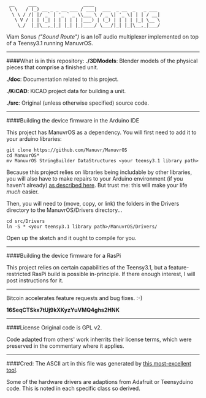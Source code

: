      __     ___                 ____                        
     \ \   / (_) __ _ _ __ ___ / ___|  ___  _ __  _   _ ___ 
      \ \ / /| |/ _` | '_ ` _ \\___ \ / _ \| '_ \| | | / __|
       \ V / | | (_| | | | | | |___) | (_) | | | | |_| \__ \
        \_/  |_|\__,_|_| |_| |_|____/ \___/|_| |_|\__,_|___/


Viam Sonus *("Sound Route")* is an IoT audio multiplexer implemented on top of a Teensy3.1 running ManuvrOS.


----------------------
####What is in this repository:
**./3DModels**: Blender models of the physical pieces that comprise a finished unit.

**./doc**:  Documentation related to this project.
    
**./KiCAD**:  KiCAD project data for building a unit.

**./src**:  Original (unless otherwise specified) source code.


----------------------
####Building the device firmware in the Arduino IDE

This project has ManuvrOS as a dependency. You will first need to add it to your arduino libraries:

    git clone https://github.com/Manuvr/ManuvrOS
    cd ManuvrOS*
    mv ManuvrOS StringBuilder DataStructures <your teensy3.1 library path>

Because this project relies on libraries being includable by other libraries, you will also have to 
make repairs to your Arduino environment (if you haven't already) [as described here](http://www.joshianlindsay.com/index.php?id=147). But trust me: this will make your life *much* easier.

Then, you will need to (move, copy, or link) the folders in the Drivers directory to the ManuvrOS/Drivers directory...

    cd src/Drivers
    ln -S * <your teensy3.1 library path>/ManuvrOS/Drivers/

Open up the sketch and it ought to compile for you.


----------------------
####Building the device firmware for a RasPi

This project relies on certain capabilities of the Teensy3.1, but a feature-restricted RasPi build is possible in-principle. If there enough interest, I will post instructions for it.


----------------------
Bitcoin accelerates feature requests and bug fixes. :-)

**16SeqCTSkx7tUj9kXKyzYuVMQ4ghs2HNK**


----------------------
####License
Original code is GPL v2. 

Code adapted from others' work inherrits their license terms, which were preserved in the commentary where it applies. 


----------------------
####Cred:
The ASCII art in this file was generated by [this most-excellent tool](http://patorjk.com/software/taag).

Some of the hardware drivers are adaptions from Adafruit or Teensyduino code. This is noted in each specific class so derived.

